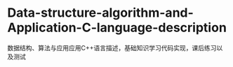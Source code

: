 # Data-structure-algorithm-and-Application-C-language-description

数据结构、算法与应用应用C++语言描述，基础知识学习代码实现，课后练习以及测试

